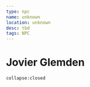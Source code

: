 ```yaml
---
type: npc
name: unknown
location: unknown
desc: tbd
tags: NPC
---
```


# Jovier Glemden 

```ad-ooc
collapse:closed
```
